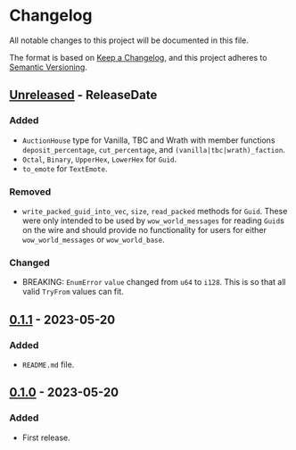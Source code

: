 # Changelog

All notable changes to this project will be documented in this file.

The format is based on [Keep a Changelog](https://keepachangelog.com/en/1.0.0/),
and this project adheres to [Semantic Versioning](https://semver.org/spec/v2.0.0.html).

<!-- next-header -->

## [Unreleased] - ReleaseDate

### Added

* `AuctionHouse` type for Vanilla, TBC and Wrath with member functions `deposit_percentage`, `cut_percentage`,
  and `(vanilla|tbc|wrath)_faction`.
* `Octal`, `Binary`, `UpperHex`, `LowerHex` for `Guid`.
* `to_emote` for `TextEmote`.

### Removed

* `write_packed_guid_into_vec`, `size`, `read_packed` methods for `Guid`.
  These were only intended to be used by `wow_world_messages` for reading `Guid`s on the wire and should provide no
  functionality for users for either `wow_world_messages` or `wow_world_base`.

### Changed

* BREAKING: `EnumError` `value` changed from `u64` to `i128`. This is so that all valid `TryFrom` values can fit.

## [0.1.1] - 2023-05-20

### Added

* `README.md` file.

## [0.1.0] - 2023-05-20

### Added

* First release.

<!-- next-url -->

[Unreleased]: https://github.com/gtker/wow_messages/compare/wow_world_base-v0.1.1...HEAD

[0.1.1]: https://github.com/gtker/wow_messages/compare/wow_world_base-v0.1.0...wow_world_base-v0.1.1

[0.1.0]: https://github.com/gtker/wow_messages/releases/tag/wow_world_base-v0.1.0
